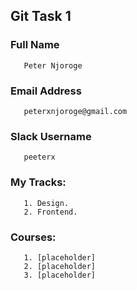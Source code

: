 ## Git Task 1

### Full Name 
       Peter Njoroge
       
### Email Address
       peterxnjoroge@gmail.com

### Slack Username
       peeterx

### My Tracks:
       1. Design.
       2. Frontend.
       
### Courses:
       1. [placeholder]
       2. [placeholder]
       3. [placeholder]
      
